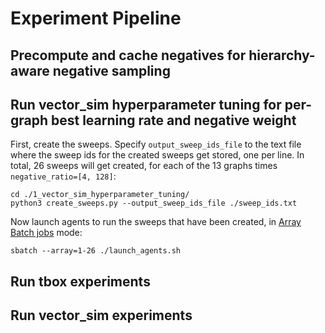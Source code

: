 # Experiment Pipeline

## Precompute and cache negatives for hierarchy-aware negative sampling

## Run vector_sim hyperparameter tuning for per-graph best learning rate and negative weight

First, create the sweeps. Specify `output_sweep_ids_file` to the text file where the sweep ids for the created sweeps get stored, one per line. In total, 26 sweeps will get created, for each of the 13 graphs times `negative_ratio=[4, 128]`:

```
cd ./1_vector_sim_hyperparameter_tuning/
python3 create_sweeps.py --output_sweep_ids_file ./sweep_ids.txt
```

Now launch agents to run the sweeps that have been created, in [Array Batch jobs](https://docs.unity.rc.umass.edu/documentation/jobs/sbatch/arrays/) mode:

```
sbatch --array=1-26 ./launch_agents.sh
```

## Run tbox experiments

## Run vector_sim experiments
